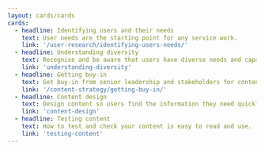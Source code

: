 ```yaml
---
layout: cards/cards
cards:
  - headline: Identifying users and their needs
    text: User needs are the starting point for any service work.
    link: '/user-research/identifying-users-needs/'
  - headline: Understanding diversity
    text: Recognise and be aware that users have diverse needs and capabilities.
    link: 'understanding-diversity'
  - headline: Getting buy-in
    text: Get buy-in from senior leadership and stakeholders for content improvement.
    link: '/content-strategy/getting-buy-in/'
  - headline: Content design
    text: Design content so users find the information they need quickly and easily.
    link: 'content-design'
  - headline: Testing content
    text: How to test and check your content is easy to read and use.
    link: 'testing-content'
---
```

